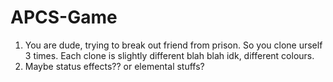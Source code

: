 # APCS-Game

1. You are dude, trying to break out friend from prison. So you clone urself 3 times. Each clone is slightly different blah blah idk, different colours. 
2. Maybe status effects?? or elemental stuffs?
